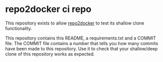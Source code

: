 # repo2docker ci repo

This repository exists to allow [repo2docker](https://github.com/jupyter/repo2docker)
to test its shallow clone functionality.

This repository contains this README, a requirements.txt and a COMMIT file. The COMMIT
file contains a number that tells you how many commits have been made to this repository.
Use it to check that your shallow/deep clone of this repository works as expected.
